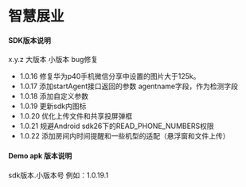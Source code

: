 # 智慧展业

#### SDK版本说明
x.y.z 大版本 小版本 bug修复

- 1.0.16 修复华为p40手机微信分享中设置的图片大于125k。
- 1.0.17 添加startAgent接口返回的参数 agentname字段，作为检测字段
- 1.0.18 添加自定义参数
- 1.0.19 更新sdk内图标
- 1.0.20 优化上传文件和共享投屏弹框
- 1.0.21 规避Android sdk26下的READ_PHONE_NUMBERS权限
- 1.0.22 添加房间内时间提醒和一些机型的适配（悬浮窗和文件上传）

#### Demo apk 版本说明
 sdk版本.小版本号  例如：1.0.19.1